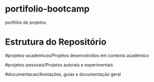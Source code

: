 # portifolio-bootcamp



portfólio de projetos 
# Estrutura do Repositório

#projetos-academicos/Projetos desenvolvidos em contexto acadêmico

#projetos-pessoais/Projetos autorais e experimentais

#documentacao/Anotações, guias e documentação geral

